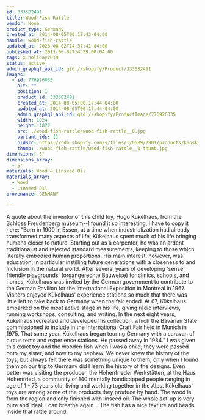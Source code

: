 ```yaml
---
id: 333582491
title: Wood Fish Rattle
vendor: None
product_type: Germany
created_at: 2014-08-05T00:17:43-04:00
handle: wood-fish-rattle
updated_at: 2023-08-02T14:37:41-04:00
published_at: 2011-06-02T14:59:00-04:00
tags: x.holiday2019
status: active
admin_graphql_api_id: gid://shopify/Product/333582491
images:
  - id: 776926035
    alt: ""
    position: 1
    product_id: 333582491
    created_at: 2014-08-05T00:17:44-04:00
    updated_at: 2014-08-05T00:17:44-04:00
    admin_graphql_api_id: gid://shopify/ProductImage/776926035
    width: 1024
    height: 1022
    src: ./wood-fish-rattle/wood-fish-rattle__0.jpg
    variant_ids: []
    oldSrc: https://cdn.shopify.com/s/files/1/0589/2901/products/kiosk_woodfish.tif.jpeg?v=1407212264
    thumb: ./wood-fish-rattle/wood-fish-rattle__0-thumb.jpg
dimensions: 5"
dimensions_array:
  - 5"
materials: Wood & Linseed Oil
materials_array:
  - Wood
  - Linseed Oil
provenance: GERMANY

---
```


A quote about the inventor of this child toy, Hugo Kükelhaus, from the Schloss Freudenberg museum--I found it so interesting, I have to copy it here: "Born in 1900 in Essen, at a time when industrialization had already transformed many aspects of life, Kükelhaus spent much of his life bringing humans closer to nature. Starting out as a carpenter, he was an ardent traditionalist and rejected standard measurements, keeping to those which literally embodied human proportions. His main interest, however, was education, in particular instilling future generations with a closeness to and inclusion in the natural world. After several years of developing 'sense friendly playgrounds' (organgerechte Bauweise) for clinics, schools, and homes, Kükelhaus was invited by the German government to contribute to the German Pavilion for the International Exposition in Montreal in 1967. Visitors enjoyed Kükelhaus' experience stations so much that there was little left to take back to Germany when the fair ended. At 67, Kükelhaus embarked on the most active stage in his life, giving radio interviews, running workshops, consulting, and writing. In the next eight years, Kükelhaus recreated and developed his collection, which the Bavarian State commissioned to include in the International Craft Fair held in Munich in 1975. That same year, Kükelhaus began touring Germany with a caravan of circus tents and experience stations. He passed away in 1984." I was given this exact toy and the wooden fish when I was a child; they were passed onto my sister, and now to my nephew. We never knew the history of the toys, but always felt there was something unique to them; only when I found them on our trip to Germany did I learn the history of the designs. Even better was visiting the producer, the Hohenfrieder Werkstätten, at the Haus Hohenfried, a community of 140 mentally handicapped people ranging in age of 1 - 73 years old, living and working together in the Alps. Kükelhaus' toys are among some of the products they produce by hand. The wood is from the region and only finished with linseed oil. The whole set-up is very pure and ideal. I can breathe again... The fish has a nice texture and beads inside that rattle around.